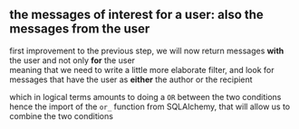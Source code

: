 ## the messages of interest for a user: also the messages **from** the user

first improvement to the previous step, we will now return messages **with** the user and not only **for** the user  
meaning that we need to write a little more elaborate filter, and look for messages that have the user as **either** the author or the recipient

which in logical terms amounts to doing a `OR` between the two conditions  
hence the import of the `or_` function from SQLAlchemy, that will allow us to combine the two conditions
